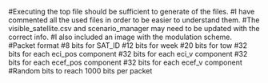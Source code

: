 #Executing the top file should be sufficient to generate of the files.
#I have commented all the used files in order to be easier to understand them.
#The visible_satellite.csv and scenario_manager may need to be updated with the correct info.
#I also included an image with the modulation scheme.
 #Packet format
    #8 bits for SAT_ID
    #12 bits for week
    #20 bits for tow
    #32 bits for each eci_pos component
    #32 bits for each eci_v component
    #32 bits for each ecef_pos component
    #32 bits for each ecef_v component
    #Random bits to reach 1000 bits per packet
